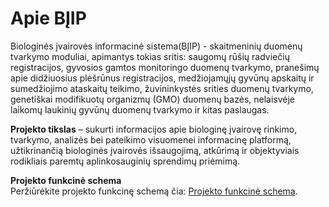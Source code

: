 # Apie BĮIP

Biologinės įvairovės informacinė sistema(BĮIP) - skaitmeninių duomenų tvarkymo moduliai, apimantys tokias sritis: saugomų rūšių radviečių registracijos, gyvosios gamtos monitoringo duomenų tvarkymo, pranešimų apie didžiuosius plėšrūnus registracijos, medžiojamųjų gyvūnų apskaitų ir sumedžiojimo ataskaitų teikimo, žuvininkystės srities duomenų tvarkymo, genetiškai modifikuotų organizmų (GMO) duomenų bazės, nelaisvėje laikomų laukinių gyvūnų duomenų tvarkymo ir kitas paslaugas.

**Projekto tikslas** – sukurti informacijos apie biologinę įvairovę rinkimo, tvarkymo, analizės bei pateikimo visuomenei informacinę platformą, užtikrinančią biologinės įvairovės išsaugojimą, atkūrimą ir objektyviais rodikliais paremtų aplinkosauginių sprendimų priėmimą.

**Projekto funkcinė schema**<br>
Peržiūrėkite projekto funkcinę schemą čia: [Projekto funkcinė schema](./schema.md).



